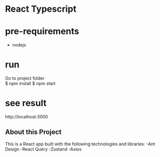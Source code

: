 # React Typescript

# pre-requirements

- nodejs

# run

Go to project folder <br>
$ npm install
$ npm start

# see result

http://localhost:3000

## About this Project

This is a React app built with the following technologies and libraries:
-Ant Design
-React Query
-Zustand
-Axios
